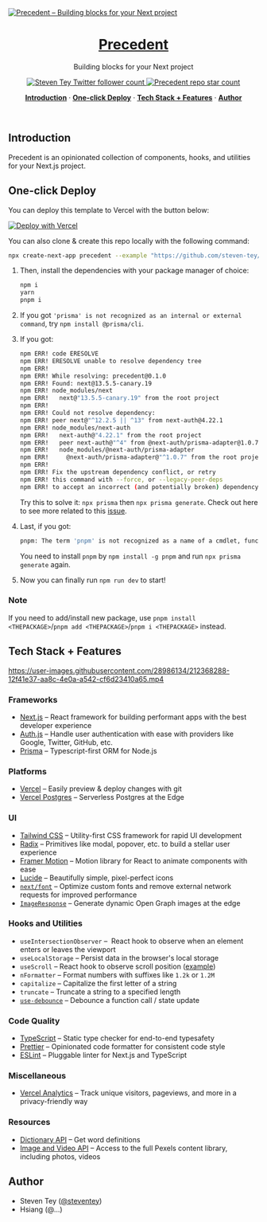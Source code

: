 <a href="https://precedent.dev">
  <img alt="Precedent – Building blocks for your Next project" src="https://precedent.dev/opengraph-image">
  <h1 align="center">Precedent</h1>
</a>

<p align="center">
  Building blocks for your Next project
</p>

<p align="center">
  <a href="https://twitter.com/steventey">
    <img src="https://img.shields.io/twitter/follow/steventey?style=flat&label=steventey&logo=twitter&color=0bf&logoColor=fff" alt="Steven Tey Twitter follower count" />
  </a>
  <a href="https://github.com/steven-tey/precedent">
    <img src="https://img.shields.io/github/stars/steven-tey/precedent?label=steven-tey%2Fprecedent" alt="Precedent repo star count" />
  </a>
</p>

<p align="center">
  <a href="#introduction"><strong>Introduction</strong></a> ·
  <a href="#one-click-deploy"><strong>One-click Deploy</strong></a> ·
  <a href="#tech-stack--features"><strong>Tech Stack + Features</strong></a> ·
  <a href="#author"><strong>Author</strong></a>
</p>
<br/>

## Introduction

Precedent is an opinionated collection of components, hooks, and utilities for your Next.js project.

## One-click Deploy

You can deploy this template to Vercel with the button below:

[![Deploy with Vercel](https://vercel.com/button)](https://vercel.com/new/clone?repository-url=https%3A%2F%2Fgithub.com%2Fsteven-tey%2Fprecedent&project-name=precedent&repository-name=precedent&demo-title=Precedent&demo-description=An%20opinionated%20collection%20of%20components%2C%20hooks%2C%20and%20utilities%20for%20your%20Next%20project.&demo-url=https%3A%2F%2Fprecedent.dev&demo-image=https%3A%2F%2Fprecedent.dev%2Fopengraph-image&env=GOOGLE_CLIENT_ID,GOOGLE_CLIENT_SECRET,NEXTAUTH_SECRET&envDescription=How%20to%20get%20these%20env%20variables%3A&envLink=https%3A%2F%2Fgithub.com%2Fsteven-tey%2Fprecedent%2Fblob%2Fmain%2F.env.example&stores=%5B%7B"type"%3A"postgres"%7D%5D)

You can also clone & create this repo locally with the following command:

```bash
npx create-next-app precedent --example "https://github.com/steven-tey/precedent"
```

1. Then, install the dependencies with your package manager of choice:

    ```bash
    npm i
    yarn
    pnpm i
    ```
2. If you got `'prisma' is not recognized as an internal or external command`, try `npm install @prisma/cli`.
3. If you got:
    ```bash
    npm ERR! code ERESOLVE
    npm ERR! ERESOLVE unable to resolve dependency tree
    npm ERR!
    npm ERR! While resolving: precedent@0.1.0
    npm ERR! Found: next@13.5.5-canary.19
    npm ERR! node_modules/next
    npm ERR!   next@"13.5.5-canary.19" from the root project
    npm ERR! 
    npm ERR! Could not resolve dependency:
    npm ERR! peer next@"^12.2.5 || ^13" from next-auth@4.22.1
    npm ERR! node_modules/next-auth
    npm ERR!   next-auth@"4.22.1" from the root project
    npm ERR!   peer next-auth@"^4" from @next-auth/prisma-adapter@1.0.7
    npm ERR!   node_modules/@next-auth/prisma-adapter
    npm ERR!     @next-auth/prisma-adapter@"^1.0.7" from the root project
    npm ERR!
    npm ERR! Fix the upstream dependency conflict, or retry
    npm ERR! this command with --force, or --legacy-peer-deps
    npm ERR! to accept an incorrect (and potentially broken) dependency resolution.
    ```
    Try this to solve it: `npx prisma` then `npx prisma generate`. Check out here to see more related to this [issue](https://github.com/prisma/prisma/discussions/4978).
4. Last, if you got:
    ```bash
    pnpm: The term 'pnpm' is not recognized as a name of a cmdlet, function, script file, or executable program.
    ```
    You need to install `pnpm` by `npm install -g pnpm` and run `npx prisma generate` again.
5. Now you can finally run `npm run dev` to start!

### Note
If you need to add/install new package, use `pnpm install <THEPACKAGE>`/`pnpm add <THEPACKAGE>`/`pnpm i <THEPACKAGE>` instead.
## Tech Stack + Features

https://user-images.githubusercontent.com/28986134/212368288-12f41e37-aa8c-4e0a-a542-cf6d23410a65.mp4

### Frameworks

- [Next.js](https://nextjs.org/) – React framework for building performant apps with the best developer experience
- [Auth.js](https://authjs.dev/) – Handle user authentication with ease with providers like Google, Twitter, GitHub, etc.
- [Prisma](https://www.prisma.io/) – Typescript-first ORM for Node.js

### Platforms

- [Vercel](https://vercel.com/) – Easily preview & deploy changes with git
- [Vercel Postgres](https://vercel.com/postgres) – Serverless Postgres at the Edge

### UI

- [Tailwind CSS](https://tailwindcss.com/) – Utility-first CSS framework for rapid UI development
- [Radix](https://www.radix-ui.com/) – Primitives like modal, popover, etc. to build a stellar user experience
- [Framer Motion](https://framer.com/motion) – Motion library for React to animate components with ease
- [Lucide](https://lucide.dev/) – Beautifully simple, pixel-perfect icons
- [`next/font`](https://nextjs.org/docs/basic-features/font-optimization) – Optimize custom fonts and remove external network requests for improved performance
- [`ImageResponse`](https://nextjs.org/docs/app/api-reference/functions/image-response) – Generate dynamic Open Graph images at the edge

### Hooks and Utilities

- `useIntersectionObserver` –  React hook to observe when an element enters or leaves the viewport
- `useLocalStorage` – Persist data in the browser's local storage
- `useScroll` – React hook to observe scroll position ([example](https://github.com/steven-tey/precedent/blob/main/components/layout/navbar.tsx#L12))
- `nFormatter` – Format numbers with suffixes like `1.2k` or `1.2M`
- `capitalize` – Capitalize the first letter of a string
- `truncate` – Truncate a string to a specified length
- [`use-debounce`](https://www.npmjs.com/package/use-debounce) – Debounce a function call / state update

### Code Quality

- [TypeScript](https://www.typescriptlang.org/) – Static type checker for end-to-end typesafety
- [Prettier](https://prettier.io/) – Opinionated code formatter for consistent code style
- [ESLint](https://eslint.org/) – Pluggable linter for Next.js and TypeScript

### Miscellaneous
- [Vercel Analytics](https://vercel.com/analytics) – Track unique visitors, pageviews, and more in a privacy-friendly way

### Resources
- [Dictionary API](https://dictionaryapi.dev/) – Get word definitions
- [Image and Video API](https://www.pexels.com/api/documentation/) – Access to the full Pexels content library, including photos, videos

## Author
- Steven Tey ([@steventey](https://twitter.com/steventey))
- Hsiang (@...)
